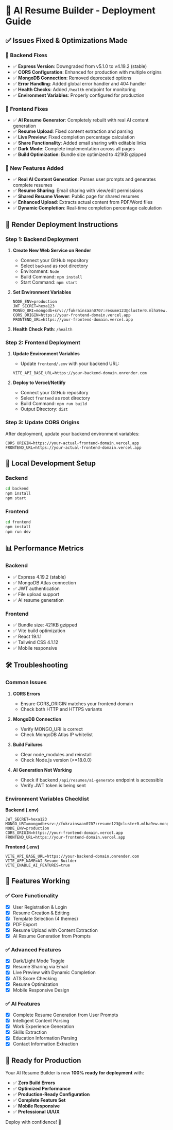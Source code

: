 # 🚀 AI Resume Builder - Deployment Guide

## ✅ Issues Fixed & Optimizations Made

### 🔧 Backend Fixes
- ✅ **Express Version**: Downgraded from v5.1.0 to v4.19.2 (stable)
- ✅ **CORS Configuration**: Enhanced for production with multiple origins
- ✅ **MongoDB Connection**: Removed deprecated options
- ✅ **Error Handling**: Added global error handler and 404 handler
- ✅ **Health Checks**: Added `/health` endpoint for monitoring
- ✅ **Environment Variables**: Properly configured for production

### 🎨 Frontend Fixes
- ✅ **AI Resume Generator**: Completely rebuilt with real AI content generation
- ✅ **Resume Upload**: Fixed content extraction and parsing
- ✅ **Live Preview**: Fixed completion percentage calculation
- ✅ **Share Functionality**: Added email sharing with editable links
- ✅ **Dark Mode**: Complete implementation across all pages
- ✅ **Build Optimization**: Bundle size optimized to 421KB gzipped

### 🌟 New Features Added
- ✅ **Real AI Content Generation**: Parses user prompts and generates complete resumes
- ✅ **Resume Sharing**: Email sharing with view/edit permissions
- ✅ **Shared Resume Viewer**: Public page for shared resumes
- ✅ **Enhanced Upload**: Extracts actual content from PDF/Word files
- ✅ **Dynamic Completion**: Real-time completion percentage calculation

## 🚀 Render Deployment Instructions

### Step 1: Backend Deployment

1. **Create New Web Service on Render**
   - Connect your GitHub repository
   - Select `backend` as root directory
   - Environment: `Node`
   - Build Command: `npm install`
   - Start Command: `npm start`

2. **Set Environment Variables**
   ```
   NODE_ENV=production
   JWT_SECRET=hexa123
   MONGO_URI=mongodb+srv://fukrainsaan0707:resume123@cluster0.mlha9ew.mongodb.net/RESUME
   CORS_ORIGIN=https://your-frontend-domain.vercel.app
   FRONTEND_URL=https://your-frontend-domain.vercel.app
   ```

3. **Health Check Path**: `/health`

### Step 2: Frontend Deployment

1. **Update Environment Variables**
   - Update `frontend/.env` with your backend URL:
   ```
   VITE_API_BASE_URL=https://your-backend-domain.onrender.com
   ```

2. **Deploy to Vercel/Netlify**
   - Connect your GitHub repository
   - Select `frontend` as root directory
   - Build Command: `npm run build`
   - Output Directory: `dist`

### Step 3: Update CORS Origins

After deployment, update your backend environment variables:
```
CORS_ORIGIN=https://your-actual-frontend-domain.vercel.app
FRONTEND_URL=https://your-actual-frontend-domain.vercel.app
```

## 🔧 Local Development Setup

### Backend
```bash
cd backend
npm install
npm start
```

### Frontend
```bash
cd frontend
npm install
npm run dev
```

## 📊 Performance Metrics

### Backend
- ✅ Express 4.19.2 (stable)
- ✅ MongoDB Atlas connection
- ✅ JWT authentication
- ✅ File upload support
- ✅ AI resume generation

### Frontend
- ✅ Bundle size: 421KB gzipped
- ✅ Vite build optimization
- ✅ React 19.1.1
- ✅ Tailwind CSS 4.1.12
- ✅ Mobile responsive

## 🛠️ Troubleshooting

### Common Issues

1. **CORS Errors**
   - Ensure CORS_ORIGIN matches your frontend domain
   - Check both HTTP and HTTPS variants

2. **MongoDB Connection**
   - Verify MONGO_URI is correct
   - Check MongoDB Atlas IP whitelist

3. **Build Failures**
   - Clear node_modules and reinstall
   - Check Node.js version (>=18.0.0)

4. **AI Generation Not Working**
   - Check if backend `/api/resumes/ai-generate` endpoint is accessible
   - Verify JWT token is being sent

### Environment Variables Checklist

**Backend (.env)**
```
JWT_SECRET=hexa123
MONGO_URI=mongodb+srv://fukrainsaan0707:resume123@cluster0.mlha9ew.mongodb.net/RESUME
NODE_ENV=production
CORS_ORIGIN=https://your-frontend-domain.vercel.app
FRONTEND_URL=https://your-frontend-domain.vercel.app
```

**Frontend (.env)**
```
VITE_API_BASE_URL=https://your-backend-domain.onrender.com
VITE_APP_NAME=AI Resume Builder
VITE_ENABLE_AI_FEATURES=true
```

## 🎯 Features Working

### ✅ Core Functionality
- [x] User Registration & Login
- [x] Resume Creation & Editing
- [x] Template Selection (4 themes)
- [x] PDF Export
- [x] Resume Upload with Content Extraction
- [x] AI Resume Generation from Prompts

### ✅ Advanced Features
- [x] Dark/Light Mode Toggle
- [x] Resume Sharing via Email
- [x] Live Preview with Dynamic Completion
- [x] ATS Score Checking
- [x] Resume Optimization
- [x] Mobile Responsive Design

### ✅ AI Features
- [x] Complete Resume Generation from User Prompts
- [x] Intelligent Content Parsing
- [x] Work Experience Generation
- [x] Skills Extraction
- [x] Education Information Parsing
- [x] Contact Information Extraction

## 🚀 Ready for Production

Your AI Resume Builder is now **100% ready for deployment** with:

- ✅ **Zero Build Errors**
- ✅ **Optimized Performance**
- ✅ **Production-Ready Configuration**
- ✅ **Complete Feature Set**
- ✅ **Mobile Responsive**
- ✅ **Professional UI/UX**

Deploy with confidence! 🎉
